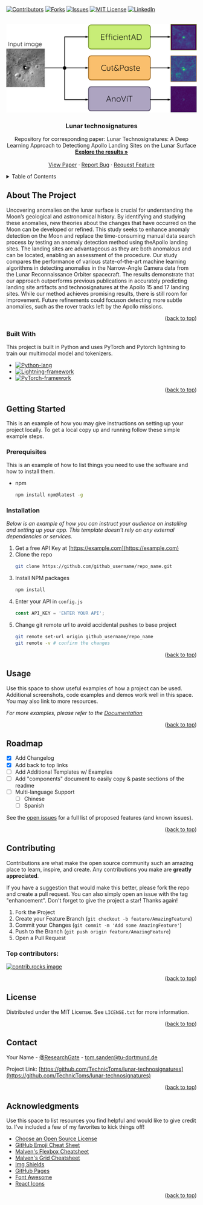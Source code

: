 <!-- Improved compatibility of back to top link: See: https://github.com/TechnicToms/lunar-technosignatures/pull/73 -->
<a id="readme-top"></a>
<!--
*** Thanks for checking out the Best-README-Template. If you have a suggestion
*** that would make this better, please fork the repo and create a pull request
*** or simply open an issue with the tag "enhancement".
*** Don't forget to give the project a star!
*** Thanks again! Now go create something AMAZING! :D
-->

<!-- PROJECT SHIELDS -->
[![Contributors][contributors-shield]][contributors-url]
[![Forks][forks-shield]][forks-url]
[![Issues][issues-shield]][issues-url]
[![MIT License][license-shield]][license-url]
[![LinkedIn][linkedin-shield]][linkedin-url]


<!-- PROJECT LOGO -->
<br />
<div align="center">
  <a href="https://github.com/TechnicToms/lunar-technosignatures">
    <picture>
        <source media="(prefers-color-scheme: dark)" srcset="images/darkmode-overview.png">
        <img alt="Overview paper" src="images/lightmode-overview.png">
    </picture>
  </a>

  <h3 align="center">Lunar technosignatures</h3>

  <p align="center">
    Repository for corresponding paper: Lunar Technosignatures: A Deep Learning Approach to Detectiong Apollo Landing Sites on the Lunar Surface
    <br />
    <a href="https://github.com/TechnicToms/lunar-technosignatures"><strong>Explore the results »</strong></a>
    <br />
    <br />
    <a href="https://github.com/TechnicToms/lunar-technosignatures">View Paper</a>
    ·
    <a href="https://https://github.com/TechnicToms/lunar-technosignatures/issues/new?labels=bug&template=bug-report---.md">Report Bug</a>
    ·
    <a href="https://github.com/TechnicToms/lunar-technosignatures/issues/new?labels=enhancement&template=feature-request---.md">Request Feature</a>
  </p>
</div>



<!-- TABLE OF CONTENTS -->
<details>
  <summary>Table of Contents</summary>
  <ol>
    <li>
      <a href="#about-the-project">About The Project</a>
      <ul>
        <li><a href="#built-with">Built With</a></li>
      </ul>
    </li>
    <li>
      <a href="#getting-started">Getting Started</a>
      <ul>
        <li><a href="#prerequisites">Prerequisites</a></li>
        <li><a href="#installation">Installation</a></li>
      </ul>
    </li>
    <li><a href="#usage">Usage</a></li>
    <li><a href="#roadmap">Roadmap</a></li>
    <li><a href="#contributing">Contributing</a></li>
    <li><a href="#license">License</a></li>
    <li><a href="#contact">Contact</a></li>
    <li><a href="#acknowledgments">Acknowledgments</a></li>
  </ol>
</details>



<!-- ABOUT THE PROJECT -->
## About The Project
Uncovering anomalies on the lunar surface is crucial for understanding the Moon’s geological and astronomical history. By identifying and studying these anomalies, new theories about the changes that have occurred on the Moon can be developed or refined. This study seeks to enhance anomaly detection on the Moon and replace the time-consuming manual data search process by testing an anomaly detection method using theApollo landing sites. The landing sites are advantageous as they are both anomalous and can be located, enabling an assessment of the procedure. Our study compares the performance of various state-of-the-art machine learning algorithms in detecting anomalies in the Narrow-Angle Camera data from the Lunar Reconnaissance Orbiter spacecraft. The results demonstrate that our approach outperforms previous publications in accurately predicting landing site artifacts and technosignatures at the Apollo 15 and 17 landing sites. While our method achieves promising results, there is still room for improvement. Future refinements could focuson detecting more subtle anomalies, such as the rover tracks left by the Apollo missions.

<p align="right">(<a href="#readme-top">back to top</a>)</p>


### Built With

This project is built in Python and uses PyTorch and Pytorch lightning to train our multimodal model and tokenizers.

* [![Python-lang]][Python-url]
* [![Lightning-framework]][Lightning-url]
* [![PyTorch-framework]][PyTorch-url]

<p align="right">(<a href="#readme-top">back to top</a>)</p>



<!-- GETTING STARTED -->
## Getting Started

This is an example of how you may give instructions on setting up your project locally.
To get a local copy up and running follow these simple example steps.

### Prerequisites

This is an example of how to list things you need to use the software and how to install them.
* npm
  ```sh
  npm install npm@latest -g
  ```

### Installation

_Below is an example of how you can instruct your audience on installing and setting up your app. This template doesn't rely on any external dependencies or services._

1. Get a free API Key at [https://example.com](https://example.com)
2. Clone the repo
   ```sh
   git clone https://github.com/github_username/repo_name.git
   ```
3. Install NPM packages
   ```sh
   npm install
   ```
4. Enter your API in `config.js`
   ```js
   const API_KEY = 'ENTER YOUR API';
   ```
5. Change git remote url to avoid accidental pushes to base project
   ```sh
   git remote set-url origin github_username/repo_name
   git remote -v # confirm the changes
   ```

<p align="right">(<a href="#readme-top">back to top</a>)</p>



<!-- USAGE EXAMPLES -->
## Usage

Use this space to show useful examples of how a project can be used. Additional screenshots, code examples and demos work well in this space. You may also link to more resources.

_For more examples, please refer to the [Documentation](https://example.com)_

<p align="right">(<a href="#readme-top">back to top</a>)</p>



<!-- ROADMAP -->
## Roadmap

- [x] Add Changelog
- [x] Add back to top links
- [ ] Add Additional Templates w/ Examples
- [ ] Add "components" document to easily copy & paste sections of the readme
- [ ] Multi-language Support
    - [ ] Chinese
    - [ ] Spanish

See the [open issues](https://github.com/TechnicToms/lunar-technosignatures/issues) for a full list of proposed features (and known issues).

<p align="right">(<a href="#readme-top">back to top</a>)</p>



<!-- CONTRIBUTING -->
## Contributing

Contributions are what make the open source community such an amazing place to learn, inspire, and create. Any contributions you make are **greatly appreciated**.

If you have a suggestion that would make this better, please fork the repo and create a pull request. You can also simply open an issue with the tag "enhancement".
Don't forget to give the project a star! Thanks again!

1. Fork the Project
2. Create your Feature Branch (`git checkout -b feature/AmazingFeature`)
3. Commit your Changes (`git commit -m 'Add some AmazingFeature'`)
4. Push to the Branch (`git push origin feature/AmazingFeature`)
5. Open a Pull Request

### Top contributors:

<a href="https://github.com/TechnicToms/lunar-technosignatures/graphs/contributors">
  <img src="https://contrib.rocks/image?repo=TechnicToms/lunar-technosignatures" alt="contrib.rocks image" />
</a>

<p align="right">(<a href="#readme-top">back to top</a>)</p>



<!-- LICENSE -->
## License

Distributed under the MIT License. See `LICENSE.txt` for more information.

<p align="right">(<a href="#readme-top">back to top</a>)</p>



<!-- CONTACT -->
## Contact

Your Name - [@ResearchGate](https://www.researchgate.net/profile/Tom-Sander-4) - tom.sander@tu-dortmund.de

Project Link: [https://github.com/TechnicToms/lunar-technosignatures](https://github.com/TechnicToms/lunar-technosignatures)

<p align="right">(<a href="#readme-top">back to top</a>)</p>



<!-- ACKNOWLEDGMENTS -->
## Acknowledgments

Use this space to list resources you find helpful and would like to give credit to. I've included a few of my favorites to kick things off!

* [Choose an Open Source License](https://choosealicense.com)
* [GitHub Emoji Cheat Sheet](https://www.webpagefx.com/tools/emoji-cheat-sheet)
* [Malven's Flexbox Cheatsheet](https://flexbox.malven.co/)
* [Malven's Grid Cheatsheet](https://grid.malven.co/)
* [Img Shields](https://shields.io)
* [GitHub Pages](https://pages.github.com)
* [Font Awesome](https://fontawesome.com)
* [React Icons](https://react-icons.github.io/react-icons/search)

<p align="right">(<a href="#readme-top">back to top</a>)</p>



<!-- MARKDOWN LINKS & IMAGES -->
<!-- https://www.markdownguide.org/basic-syntax/#reference-style-links -->
[contributors-shield]: https://img.shields.io/github/contributors/TechnicToms/lunar-technosignatures.svg?style=for-the-badge
[contributors-url]: https://github.com/TechnicToms/lunar-technosignatures/graphs/contributors
[forks-shield]: https://img.shields.io/github/forks/TechnicToms/lunar-technosignatures.svg?style=for-the-badge
[forks-url]: https://github.com/TechnicToms/lunar-technosignatures/network/members
[stars-shield]: https://img.shields.io/github/stars/TechnicToms/lunar-technosignatures.svg?style=for-the-badge
[stars-url]: https://github.com/TechnicToms/lunar-technosignatures/stargazers
[issues-shield]: https://img.shields.io/github/issues/TechnicToms/lunar-technosignatures.svg?style=for-the-badge
[issues-url]: https://github.com/TechnicToms/lunar-technosignatures/issues
[license-shield]: https://img.shields.io/github/license/TechnicToms/lunar-technosignatures.svg?style=for-the-badge
[license-url]: https://github.com/TechnicToms/lunar-technosignatures/blob/master/LICENSE.txt
[linkedin-shield]: https://img.shields.io/badge/-LinkedIn-black.svg?style=for-the-badge&logo=linkedin&colorB=555
[linkedin-url]: https://www.linkedin.com/in/tom-sander-54374a20a/

[Python-lang]: https://img.shields.io/badge/Language-Python-2D618C?style=for-the-badge
[Python-url]: https://www.python.org/
[Lightning-framework]: https://img.shields.io/badge/Framework-Lightning-6019cb?style=for-the-badge
[Lightning-url]: https://lightning.ai/docs/pytorch/stable/
[PyTorch-framework]: https://img.shields.io/badge/Framework-PyTorch-ee4c2c?style=for-the-badge
[PyTorch-url]: https://pytorch.org/